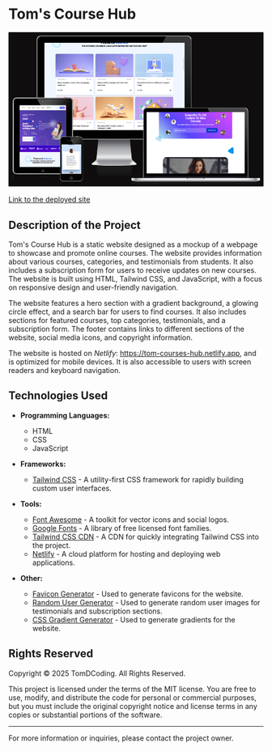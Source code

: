 # Tom's Course Hub

![Am I Responsive Screenshot](./docs/amiresponsive.png)

[Link to the deployed site](https://tom-courses-hub.netlify.app)

## Description of the Project

Tom's Course Hub is a static website designed as a mockup of a webpage to showcase and promote online courses. The website provides information about various courses, categories, and testimonials from students. It also includes a subscription form for users to receive updates on new courses. The website is built using HTML, Tailwind CSS, and JavaScript, with a focus on responsive design and user-friendly navigation.

The website features a hero section with a gradient background, a glowing circle effect, and a search bar for users to find courses. It also includes sections for featured courses, top categories, testimonials, and a subscription form. The footer contains links to different sections of the website, social media icons, and copyright information.

The website is hosted on *Netlify*: https://tom-courses-hub.netlify.app, and is optimized for mobile devices. It is also accessible to users with screen readers and keyboard navigation.

## Technologies Used

- **Programming Languages:**
  - HTML
  - CSS
  - JavaScript

- **Frameworks:**
  - [Tailwind CSS](https://tailwindcss.com/) - A utility-first CSS framework for rapidly building custom user interfaces.

- **Tools:**
  - [Font Awesome](https://fontawesome.com/) - A toolkit for vector icons and social logos.
  - [Google Fonts](https://fonts.google.com/) - A library of free licensed font families.
  - [Tailwind CSS CDN](https://cdn.tailwindcss.com/) - A CDN for quickly integrating Tailwind CSS into the project.
  - [Netlify](https://www.netlify.com/) - A cloud platform for hosting and deploying web applications.

- **Other:**
  - [Favicon Generator](https://favicon.io/) - Used to generate favicons for the website.
  - [Random User Generator](https://randomuser.me/) - Used to generate random user images for testimonials and subscription sections.
  - [CSS Gradient Generator](https://cssgradient.io/) - Used to generate gradients for the website.

## Rights Reserved

Copyright © 2025 TomDCoding. All Rights Reserved.

This project is licensed under the terms of the MIT license. You are free to use, modify, and distribute the code for personal or commercial purposes, but you must include the original copyright notice and license terms in any copies or substantial portions of the software.

---

For more information or inquiries, please contact the project owner.